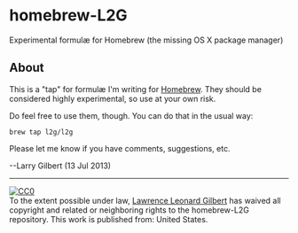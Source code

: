 homebrew-L2G
============

Experimental formulæ for Homebrew (the missing OS X package manager)

About
-----

This is a "tap" for formulæ I'm writing for [Homebrew](http://brew.sh/).
They should be considered highly experimental, so use at your own risk.

Do feel free to use them, though. You can do that in the usual way:

    brew tap l2g/l2g

Please let me know if you have comments, suggestions, etc.

--Larry Gilbert (13 Jul 2013)

----
<p xmlns:dct="http://purl.org/dc/terms/"
xmlns:vcard="http://www.w3.org/2001/vcard-rdf/3.0#">
  <a rel="license"
     href="http://creativecommons.org/publicdomain/zero/1.0/">
    <img src="http://i.creativecommons.org/p/zero/1.0/88x31.png"
style="border-style: none;" alt="CC0" />
  </a>
  <br />
  To the extent possible under law,
  <a rel="dct:publisher"
     href="http://l2g.github.io">
    <span property="dct:title">Lawrence Leonard Gilbert</span></a>
  has waived all copyright and related or neighboring rights to the
  <span property="dct:title">homebrew-L2G repository</span>.
This work is published from:
<span property="vcard:Country" datatype="dct:ISO3166"
      content="US" about="http://l2g.github.io">
  United States</span>.
</p>
